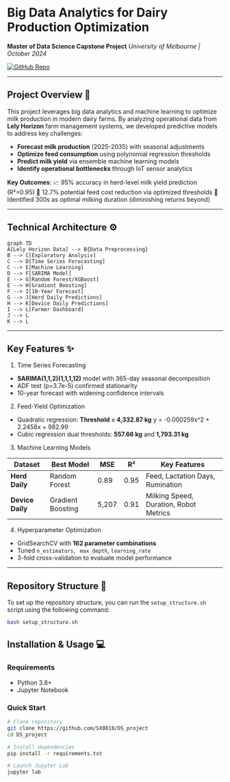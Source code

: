 # Big Data Analytics for Dairy Production Optimization

**Master of Data Science Capstone Project**
*University of Melbourne | October 2024*

[![GitHub Repo](https://img.shields.io/badge/View%20on%20GitHub-Repository-blue?logo=github)](https://github.com/SX0818/DS_project)

---

## Project Overview 🐄

This project leverages big data analytics and machine learning to optimize milk production in modern dairy farms. By analyzing operational data from **Lely Horizon** farm management systems, we developed predictive models to address key challenges:

- **Forecast milk production** (2025-2035) with seasonal adjustments
- **Optimize feed consumption** using polynomial regression thresholds
- **Predict milk yield** via ensemble machine learning models
- **Identify operational bottlenecks** through IoT sensor analytics

**Key Outcomes**:
📈 95% accuracy in herd-level milk yield prediction (R²=0.95)
🌾 12.7% potential feed cost reduction via optimized thresholds
🔄 Identified 300s as optimal milking duration (diminishing returns beyond)

---

## Technical Architecture ⚙️

```mermaid
graph TD
A[Lely Horizon Data] --> B{Data Preprocessing}
B --> C[Exploratory Analysis]
C --> D[Time Series Forecasting]
C --> E[Machine Learning]
D --> F[SARIMA Model]
E --> G[Random Forest/XGBoost]
E --> H[Gradient Boosting]
F --> I[10-Year Forecast]
G --> J[Herd Daily Predictions]
H --> K[Device Daily Predictions]
I --> L[Farmer Dashboard]
J --> L
K --> L
```

---

## Key Features ✨

1. Time Series Forecasting

- **SARIMA(1,1,2)(1,1,1,12)** model with 365-day seasonal decomposition
- ADF test (p=3.7e-5) confirmed stationarity
- 10-year forecast with widening confidence intervals

2. Feed-Yield Optimization

- Quadratic regression: **Threshold = 4,332.87 kg**
  y = -0.000259x^2 + 2.2458x + 982.99
- Cubic regression dual thresholds: **557.66 kg** and **1,793.31 kg**

3. Machine Learning Models

| Dataset                | Best Model        | MSE   | R²  | Key Features                           |
| ---------------------- | ----------------- | ----- | ---- | -------------------------------------- |
| **Herd Daily**   | Random Forest     | 0.89  | 0.95 | Feed, Lactation Days, Rumination       |
| **Device Daily** | Gradient Boosting | 5,207 | 0.91 | Milking Speed, Duration, Robot Metrics |

4. Hyperparameter Optimization

- GridSearchCV with **162 parameter combinations**
- Tuned `n_estimators`, ` max_depth`, `learning_rate`
- 3-fold cross-validation to evaluate model performance

---

## Repository Structure 📂

To set up the repository structure, you can run the `setup_structure.sh` script using the following command:

```bash
bash setup_structure.sh
```

## Installation & Usage 💻

### Requirements

- Python 3.8+
- Jupyter Notebook

### Quick Start

```bash
# Clone repository
git clone https://github.com/SX0818/DS_project
cd DS_project

# Install dependencies
pip install -r requirements.txt

# Launch Jupyter Lab
jupyter lab
```
